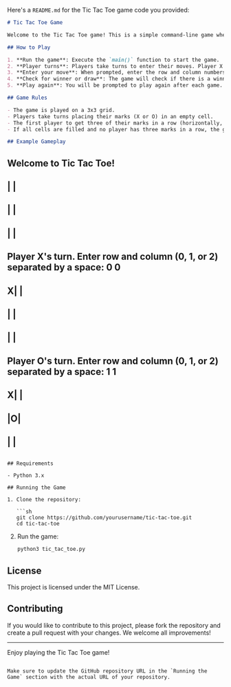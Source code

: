 Here's a `README.md` for the Tic Tac Toe game code you provided:

```markdown
# Tic Tac Toe Game

Welcome to the Tic Tac Toe game! This is a simple command-line game where two players can play Tic Tac Toe against each other.

## How to Play

1. **Run the game**: Execute the `main()` function to start the game.
2. **Player turns**: Players take turns to enter their moves. Player X goes first.
3. **Enter your move**: When prompted, enter the row and column numbers (0, 1, or 2) separated by a space to place your mark on the board.
4. **Check for winner or draw**: The game will check if there is a winner or if the game ends in a draw after each move.
5. **Play again**: You will be prompted to play again after each game. Enter `yes` to continue playing or `no` to quit.

## Game Rules

- The game is played on a 3x3 grid.
- Players take turns placing their marks (X or O) in an empty cell.
- The first player to get three of their marks in a row (horizontally, vertically, or diagonally) wins.
- If all cells are filled and no player has three marks in a row, the game is a draw.

## Example Gameplay

```
Welcome to Tic Tac Toe!
---------
 | | 
---------
 | | 
---------
 | | 
---------
Player X's turn.
Enter row and column (0, 1, or 2) separated by a space: 0 0
---------
X| | 
---------
 | | 
---------
 | | 
---------
Player O's turn.
Enter row and column (0, 1, or 2) separated by a space: 1 1
---------
X| | 
---------
 |O| 
---------
 | | 
---------
```

## Requirements

- Python 3.x

## Running the Game

1. Clone the repository:

   ```sh
   git clone https://github.com/yourusername/tic-tac-toe.git
   cd tic-tac-toe
   ```

2. Run the game:

   ```sh
   python3 tic_tac_toe.py
   ```

## License

This project is licensed under the MIT License.

## Contributing

If you would like to contribute to this project, please fork the repository and create a pull request with your changes. We welcome all improvements!

---

Enjoy playing the Tic Tac Toe game!
```

Make sure to update the GitHub repository URL in the `Running the Game` section with the actual URL of your repository.